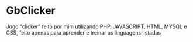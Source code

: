 # GbClicker
Jogo "clicker" feito por mim utilizando PHP, JAVASCRIPT, HTML, MYSQL e CSS, feito apenas para aprender e treinar as linguagens listadas
